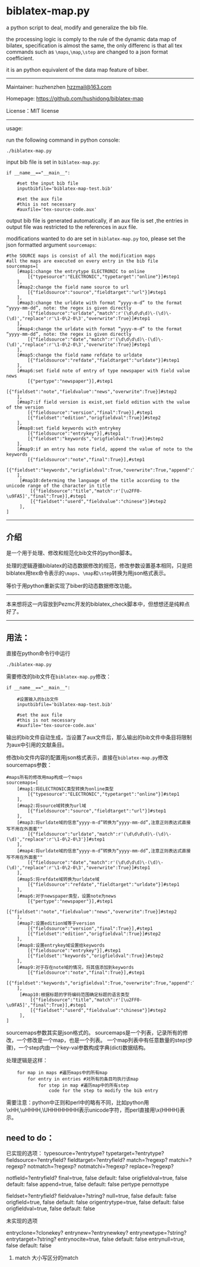 # biblatex-map.py

a python script to deal, modify and generalize the bib file.

the processing logic is comply to the rule of the dynamic data map of bilatex, specification is almost the same, the only differenc is that all tex commands such as `\maps`,`\map`,`\step` are changed to a json format coefficient.

it is an python equivalent of the data map feature of biber.

-------------------------------

Maintainer: huzhenzhen <hzzmail@163.com>

Homepage: <https://github.com/hushidong/biblatex-map>

License：MIT license

--------------------------------------
usage: 

run the following command in python console:

`./biblatex-map.py`

input bib file is set in `biblatex-map.py`:

```
if __name__=="__main__":
    
    #set the input bib file
	inputbibfile='biblatex-map-test.bib'
	
	#set the aux file
	#this is not necessary
	#auxfile='tex-source-code.aux'
```

output bib file is generated automatically, 
if  an aux file is set ,the entries in output file was restricted to the references in aux file.

modifications wanted to do are set in `biblatex-map.py` too, please set the json formatted argument `sourcemaps`:

```
#the SOURCE maps is consist of all the modification maps
#all the maps are executed on every entry in the bib file
sourcemaps=[
	[#map1:change the entrytype ELECTRONIC to online
		[{"typesource":"ELECTRONIC","typetarget":"online"}]#step1
	],
	[#map2:change the field name source to url
		[{"fieldsource":"source","fieldtarget":"url"}]#step1
	],
	[#map3:change the urldate with format “yyyy-m-d” to the format “yyyy-mm-dd”, note: the regex is given directly
		[{"fieldsource":"urldate","match":r'(\d\d\d\d)\-(\d)\-(\d)',"replace":r'\1-0\2-0\3',"overwrite":True}]#step1
	],
	[#map4:change the urldate with format “yyyy-m-d” to the format “yyyy-mm-dd”, note: the regex is given directly
		[{"fieldsource":"date","match":r'(\d\d\d\d)\-(\d)\-(\d)',"replace":r'\1-0\2-0\3',"overwrite":True}]#step1
	],
	[#map5:change the field name refdate to urldate
		[{"fieldsource":"refdate","fieldtarget":"urldate"}]#step1
	],
	[#map6:set field note of entry of type newspaper with field value news
		[{"pertype":"newspaper"}],#step1
		[{"fieldset":"note","fieldvalue":"news","overwrite":True}]#step2
	],
	[#map7:if field version is exist,set field edition with the value of the version
		[{"fieldsource":"version","final":True}],#step1
		[{"fieldset":"edition","origfieldval":True}]#step2
	],
	[#map8:set field keywords with entrykey
		[{"fieldsource":"entrykey"}],#step1
		[{"fieldset":"keywords","origfieldval":True}]#step2
	],
	[#map9:if an entry has note field, append the value of note to the keywords
		[{"fieldsource":"note","final":True}],#step1
		[{"fieldset":"keywords","origfieldval":True,"overwrite":True,"append":True}]#step2
	],
	 [#map10:determing the language of the title according to the unicode range of the character in title
		 [{"fieldsource":"title","match":r'[\u2FF0-\u9FA5]',"final":True}],#step1
		 [{"fieldset":"userd","fieldvalue":"chinese"}]#step2
	 ],
]
```



--------------------------------------
## 介绍

是一个用于处理、修改和规范化bib文件的python脚本。

处理的逻辑遵循biblatex的动态数据修改的规范，修改参数设置基本相同，只是把biblatex用tex命令表示的`\maps`、`\map`和`\step`转换为用json格式表示。

等价于用python重新实现了biber的动态数据修改功能。

-------------------------------

本来想将这一内容放到Pezmc开发的biblatex_check脚本中，但想想还是纯粹点好了。

-------------------------------

## 用法：

直接在python命令行中运行

`./biblatex-map.py`

需要修改的bib文件在`biblatex-map.py`修改：

```
if __name__=="__main__":
    
    #设置输入的bib文件
	inputbibfile='biblatex-map-test.bib'
	
	#set the aux file
	#this is not necessary
	#auxfile='tex-source-code.aux'
```

输出的bib文件自动生成，当设置了aux文件后，那么输出的bib文件中条目将限制为aux中引用的文献条目。

修改bib文件内容的配置用json格式表示，直接在`biblatex-map.py`修改sourcemaps参数：

```
#maps所有的修改用map构成一个maps
sourcemaps=[
	[#map1:将ELECTRONIC类型转换为online类型
		[{"typesource":"ELECTRONIC","typetarget":"online"}]#step1
	],
	[#map2:将source域转换为url域
		[{"fieldsource":"source","fieldtarget":"url"}]#step1
	],
	[#map3:将urldate域的信息“yyyy-m-d”转换为“yyyy-mm-dd”,注意正则表达式直接写不用在外面套""
		[{"fieldsource":"urldate","match":r'(\d\d\d\d)\-(\d)\-(\d)',"replace":r'\1-0\2-0\3'}]#step1
	],
	[#map4:将urldate域的信息“yyyy-m-d”转换为“yyyy-mm-dd”,注意正则表达式直接写不用在外面套""
		[{"fieldsource":"date","match":r'(\d\d\d\d)\-(\d)\-(\d)',"replace":r'\1-0\2-0\3',"overwrite":True}]#step1
	],
	[#map5:将refdate域转换为urldate域
		[{"fieldsource":"refdate","fieldtarget":"urldate"}]#step1
	],
	[#map6:对于newspaper类型，设置note为news
		[{"pertype":"newspaper"}],#step1
		[{"fieldset":"note","fieldvalue":"news","overwrite":True}]#step2
	],
	[#map7:设置edition域等于version
		[{"fieldsource":"version","final":True}],#step1
		[{"fieldset":"edition","origfieldval":True}]#step2
	],
	[#map8:设置entrykey域设置给keywords
		[{"fieldsource":"entrykey"}],#step1
		[{"fieldset":"keywords","origfieldval":True}]#step2
	],
	[#map9:对于存在note域的情况，将其值添加到keywords
		[{"fieldsource":"note","final":True}],#step1
		[{"fieldset":"keywords","origfieldval":True,"overwrite":True,"append":True}]#step2
	],
	 [#map10:根据标题的字符编码范围确定标题的语言类型
		 [{"fieldsource":"title","match":r'[\u2FF0-\u9FA5]',"final":True}],#step1
		 [{"fieldset":"userd","fieldvalue":"chinese"}]#step2
	 ],
]
```

sourcemaps参数其实是json格式的。
sourcemaps是一个列表，记录所有的修改，一个修改是一个map，也是一个列表。
一个map列表中有任意数量的step(步骤)，一个step内由一个key-val参数构成字典(dict)数据结构。

处理逻辑是这样：
```
	for map in maps #遍历maps中的所有map
		for entry in entries #对所有的条目均执行该map
			for step in map #遍历map中的所有step
				code for the step to modify the bib entry				 
```

需要注意：python中正则和perl中的略有不同，比如python用\xHH,\uHHHH,\UHHHHHHHH表示unicode字符，而perl直接用\x{HHHH}表示。

## need to do：

已实现的选项：
typesource=?entrytype?
typetarget=?entrytype?
fieldsource=?entryfield?
fieldtarget=?entryfield?
match=?regexp?
matchi=?regexp?
notmatch=?regexp?
notmatchi=?regexp?
replace=?regexp?

notfield=?entryfield?
final=true, false default: false
origfieldval=true, false default: false
append=true, false default: false
pertype
pernottype

fieldset=?entryfield?
fieldvalue=?string?
null=true, false default: false
origfield=true, false default: false
origentrytype=true, false default: false
origfieldval=true, false default: false



未实现的选项

entryclone=?clonekey?
entrynew=?entrynewkey?
entrynewtype=?string?
entrytarget=?string?
entrynocite=true, false default: false
entrynull=true, false default: false

1. match 大小写区分的match






